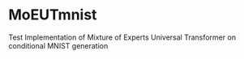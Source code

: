 # MoEUTmnist
Test Implementation of Mixture of Experts Universal Transformer on conditional MNIST generation
